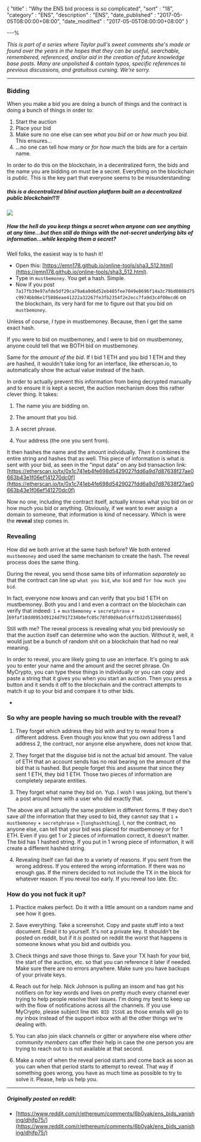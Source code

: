 {
"title"       : "Why the ENS bid process is so complicated",
"sort"        : "18",
"category"    : "ENS",
"description" : "ENS",
"date_published" : "2017-05-05T08:00:00+08:00",
"date_modified"  : "2017-05-05T08:00:00+08:00"
}

---%


*This is part of a series where Taylor pull's sweet comments she's made or found over the years in the hopes that they can be useful, searchable, remembered, referenced, and/or aid in the creation of future knowledge base posts. Many are unpolished & contain typos, specific references to previous discussions, and gratuitous cursing. We're sorry.*

---

### Bidding

When you make a bid you are doing a bunch of things and the contract is doing a bunch of things in order to:

1. Start the auction
2. Place your bid
3. Make sure no one else can see *what you bid on* or *how much you bid*. This ensures...
4. ...no one can tell *how many* or *for how much* the bids are for a certain name.

In order to do this on the blockchain, in a decentralized form, the bids and the name you are bidding on must be a secret. Everything on the blockchain is *public*. This is the key part that everyone seems to be misunderstanding:

##### this is a decentralized *blind* auction platform built on a decentralized *public* blockchain!!1!

![](https://media.giphy.com/media/KI9oNS4JBemyI/giphy.gif)

##### How the hell do you keep things a secret when anyone can see anything at any time...but then still do things with the not-secret underlying bits of information...while keeping them a secret?

Well folks, the easiest way is to hash it!

*  Open this: [https://emn178.github.io/online-tools/sha3_512.html](https://emn178.github.io/online-tools/sha3_512.html).
*  Type in `mustbemoney`. You get a hash. Simple.
*  Now if you post `7a17fb39e97afde5df29ca79a6a9d6d52eb485fee7049e8696f14a3c79bd0008d75c9974bb06e1f5886eae41222a32267fe3fb2354f2e2ecc7fa9d3c4f00ecd6` on the blockchain, its very hard for me to figure out that you bid on `mustbemoney`.

Unless of course, *I* type in mustbemoney. Because, then I get the same exact hash.

If you were to bid on mustbemoney, and I were to bid on mustbemoney, anyone could tell that we BOTH bid on mustbemoney.

Same for the *amount of the bid*. If I bid 1 ETH and you bid 1 ETH and they are hashed, it wouldn't take long for an interface, like etherscan.io, to automatically show the actual value instead of the hash.

In order to actually prevent this information from being decrypted manually and to ensure it is kept a secret, the auction mechanism does this rather clever thing. It takes:

1. The name you are bidding on.

2. The amount that you bid.

3. A secret phrase.

4. Your address (the one you sent from).

It then hashes the name and the amount individually. *Then* it combines the entire string and hashes that as well. This piece of information is what is sent with your bid, as seen in the "input data" on any bid transaction link: [https://etherscan.io/tx/0x1c741eb4fe698d5429027fdd6a9d7d87638f27ae0663b43e1f06ef141270dc0f](https://etherscan.io/tx/0x1c741eb4fe698d5429027fdd6a9d7d87638f27ae0663b43e1f06ef141270dc0f)

Now no one, including the contract itself, actually knows what you bid on or how much you bid or anything. Obviously, if we want to ever assign a domain to someone, that information is kind of necessary. Which is were the **reveal** step comes in.

### Revealing

How did we both arrive at the same hash before? We both entered `mustbemoney` and used the same mechanism to create the hash. The reveal process does the same thing.

During the reveal, you send those same bits of information *separately* so that the contract can line up `what you bid`, `who bid` and `for how much you bid`.

In fact, everyone now knows and can verify that you bid 1 ETH on mustbemoney. Both you and I and even a contract on the blockchain can verify that indeed: `1` + `mustbemoney` + `secretphrase` = [`69faf18dd0953d9124d7917234b0efc05c78fd0d9abfc6ffb32d512680fdbb65`]


Still with me? The reveal process is revealing what you bid previously so that the auction itself can determine who won the auction. Without it, well, it would just be a bunch of random shit on a blockchain that had no real meaning.

In order to reveal, you are likely going to use an interface. It's going to ask you to enter your name and the amount and the secret phrase. On MyCrypto, you can type these things in individually or you can copy and paste a string that it gives you when you start an auction. Then you press a button and it sends it off to the blockchain and the contract attempts to match it up to your bid and compare it to other bids.

-

### So why are people having so much trouble with the reveal?

1. They forget which address they bid with and try to reveal from a different address. Even though *you* know that you own address 1 and address 2, the contract, nor anyone else anywhere, does not know that.

2. They forget that the disguise bid is not the actual bid amount. The value of ETH that an account sends has no real bearing on the amount of the bid that is hashed. But people forget this and assume that since they sent 1 ETH, they bid 1 ETH. Those two pieces of information are completely separate entities.

3. They forget what name they bid on. Yup. I wish I was joking, but there's a post around here with a user who did exactly that.

The above are all actually the same problem in different forms. If they don't save *all* the information that they used to bid, they cannot say that `1` + `mustbemoney` + `secretphrase` = [`longhashthing`]. I, nor the contract, no anyone else, can tell that your bid was placed for mustbemoney *or* for 1 ETH. Even if you get 1 or 2 pieces of information correct, it doesn't matter. The bid has 1 hashed string. If you put in 1 wrong piece of information, it will create a different hashed string.

4. Revealing itself can fail due to a variety of reasons. If you sent from the wrong address. If you entered the wrong information. If there was no enough gas. If the miners decided to not include the TX in the block for whatever reason. If you reveal too early. If you reveal too late. Etc.


### How do you not fuck it up?

1. Practice makes perfect. Do it with a little amount on a random name and see how it goes.

2. Save everything. Take a screenshot. Copy and paste stuff into a text document. Email it to yourself. It's not a private key. It shouldn't be posted on reddit, but if it *is* posted on reddit the worst that happens is someone knows what you bid and outbids you.

3. Check things and save those things to. Save your TX hash for your bid, the start of the auction, etc. so that you can reference it later if needed. Make sure there are no errors anywhere. Make sure you have backups of your private keys.

4. Reach out for help. Nick Johnson is pulling an insom and has got his notifiers on for key words and lives on pretty much every channel ever trying to help people resolve their issues. I'm doing my best to keep up with the flow of notifications across all the channels. If you use MyCrypto, please subject line `ENS BID ISSUE` as those emails will go to *my* inbox instead of the support inbox with all the other things we're dealing with.

5. You can also join slack channels or gitter or anywhere else where *other community members* can offer their help in case the one person you are trying to reach out to is not available at that second.

6. Make a note of when the reveal period starts and come back as soon as you can when that period starts to attempt to reveal. That way if something goes wrong, you have as much time as possible to try to solve it. Please, help us help you.

---

##### Originally posted on reddit:

- [https://www.reddit.com/r/ethereum/comments/6b0yak/ens_bids_vanishing/dhjfp75/](https://www.reddit.com/r/ethereum/comments/6b0yak/ens_bids_vanishing/dhjfp75/)

